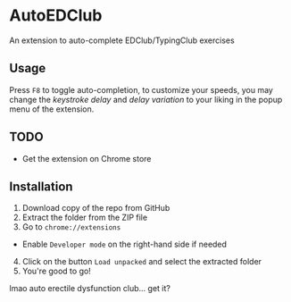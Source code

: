 # AutoEDClub
An extension to auto-complete EDClub/TypingClub exercises

## Usage

Press `F8` to toggle auto-completion, to customize your speeds, you may change the *keystroke delay* and *delay variation* to your liking in the popup menu of the extension.
## TODO

* Get the extension on Chrome store

## Installation

1. Download copy of the repo from GitHub
2. Extract the folder from the ZIP file
3. Go to `chrome://extensions`
* Enable `Developer mode` on the right-hand side if needed
4. Click on the button `Load unpacked` and select the extracted folder
5. You're good to go!

lmao auto erectile dysfunction club... get it?
